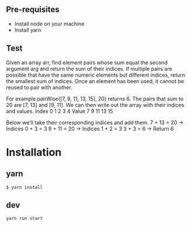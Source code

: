 ## Pre-requisites 

* Install node on your machine
* Install yarn

## Test

Given an array arr, find element pairs whose sum equal the second argument arg and return the sum of their indices.
If multiple pairs are possible that have the same numeric elements but different indices, return the smallest sum of indices. Once an element has been used, it cannot be reused to pair with another.

For example pairWise([7, 9, 11, 13, 15], 20) returns 6. The pairs that sum to 20 are [7, 13] and [9, 11]. We can then write out the array with their indices and values.
Index 0 1 2 3 4
Value 7 9 11 13 15

Below we'll take their corresponding indices and add them.
7 + 13 = 20 → Indices 0 + 3 = 3
9 + 11 = 20 → Indices 1 + 2 = 3
3 + 3 = 6 → Return 6

# Installation

## yarn

```shell
$ yarn install
```

## dev

```shell
yarn run start
```
